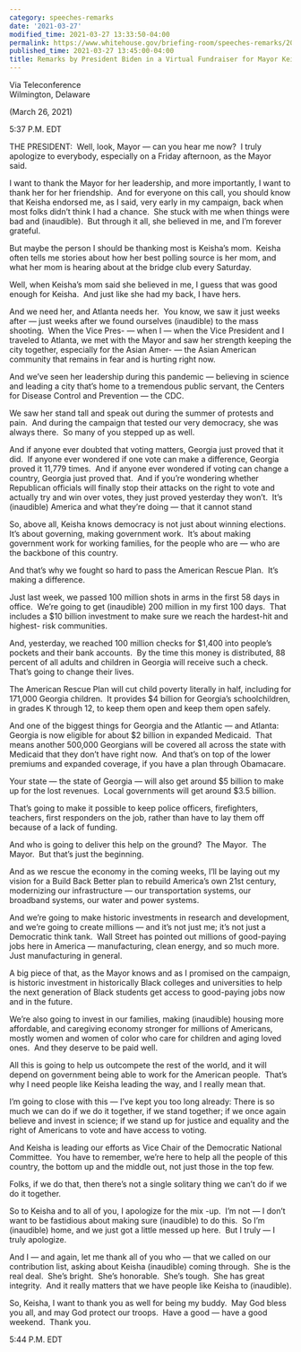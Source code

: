```yaml
---
category: speeches-remarks
date: '2021-03-27'
modified_time: 2021-03-27 13:33:50-04:00
permalink: https://www.whitehouse.gov/briefing-room/speeches-remarks/2021/03/27/remarks-by-president-biden-in-a-virtual-fundraiser-for-mayor-keisha-lance-bottoms/
published_time: 2021-03-27 13:45:00-04:00
title: Remarks by President Biden in a Virtual Fundraiser for Mayor Keisha Lance Bottoms
---
```

 
Via Teleconference  
Wilmington, Delaware

(March 26, 2021)

5:37 P.M. EDT

THE PRESIDENT:  Well, look, Mayor — can you hear me now?  I truly
apologize to everybody, especially on a Friday afternoon, as the Mayor
said. 

I want to thank the Mayor for her leadership, and more importantly, I
want to thank her for her friendship.  And for everyone on this call,
you should know that Keisha endorsed me, as I said, very early in my
campaign, back when most folks didn’t think I had a chance.  She stuck
with me when things were bad and (inaudible).  But through it all, she
believed in me, and I’m forever grateful. 

But maybe the person I should be thanking most is Keisha’s mom.  Keisha
often tells me stories about how her best polling source is her mom, and
what her mom is hearing about at the bridge club every Saturday.

Well, when Keisha’s mom said she believed in me, I guess that was good
enough for Keisha.  And just like she had my back, I have hers.

And we need her, and Atlanta needs her.  You know, we saw it just weeks
after — just weeks after we found ourselves (inaudible) to the mass
shooting.  When the Vice Pres- — when I — when the Vice President and I
traveled to Atlanta, we met with the Mayor and saw her strength keeping
the city together, especially for the Asian Amer- — the Asian American
community that remains in fear and is hurting right now.

And we’ve seen her leadership during this pandemic — believing in
science and leading a city that’s home to a tremendous public servant,
the Centers for Disease Control and Prevention — the CDC. 

We saw her stand tall and speak out during the summer of protests and
pain.  And during the campaign that tested our very democracy, she was
always there.  So many of you stepped up as well. 

And if anyone ever doubted that voting matters, Georgia just proved that
it did.  If anyone ever wondered if one vote can make a difference,
Georgia proved it 11,779 times.  And if anyone ever wondered if voting
can change a country, Georgia just proved that.  And if you’re wondering
whether Republican officials will finally stop their attacks on the
right to vote and actually try and win over votes, they just proved
yesterday they won’t.  It’s (inaudible) America and what they’re doing —
that it cannot stand

So, above all, Keisha knows democracy is not just about winning
elections.  It’s about governing, making government work.  It’s about
making government work for working families, for the people who are —
who are the backbone of this country.

And that’s why we fought so hard to pass the American Rescue Plan.  It’s
making a difference.

Just last week, we passed 100 million shots in arms in the first 58 days
in office.  We’re going to get (inaudible) 200 million in my first 100
days.  That includes a $10 billion investment to make sure we reach the
hardest-hit and highest- risk communities.

And, yesterday, we reached 100 million checks for $1,400 into people’s
pockets and their bank accounts.  By the time this money is distributed,
88 percent of all adults and children in Georgia will receive such a
check.  That’s going to change their lives.

The American Rescue Plan will cut child poverty literally in half,
including for 171,000 Georgia children.  It provides $4 billion for
Georgia’s schoolchildren, in grades K through 12, to keep them open and
keep them open safely.

And one of the biggest things for Georgia and the Atlantic — and
Atlanta: Georgia is now eligible for about $2 billion in expanded
Medicaid.  That means another 500,000 Georgians will be covered all
across the state with Medicaid that they don’t have right now.  And
that’s on top of the lower premiums and expanded coverage, if you have a
plan through Obamacare. 

Your state — the state of Georgia — will also get around $5 billion to
make up for the lost revenues.  Local governments will get around $3.5
billion.

That’s going to make it possible to keep police officers, firefighters,
teachers, first responders on the job, rather than have to lay them off
because of a lack of funding.

And who is going to deliver this help on the ground?  The Mayor.  The
Mayor.  But that’s just the beginning.

And as we rescue the economy in the coming weeks, I’ll be laying out my
vision for a Build Back Better plan to rebuild America’s own 21st
century, modernizing our infrastructure — our transportation systems,
our broadband systems, our water and power systems.

And we’re going to make historic investments in research and
development, and we’re going to create millions — and it’s not just me;
it’s not just a Democratic think tank.  Wall Street has pointed out
millions of good-paying jobs here in America — manufacturing, clean
energy, and so much more.  Just manufacturing in general.

A big piece of that, as the Mayor knows and as I promised on the
campaign, is historic investment in historically Black colleges and
universities to help the next generation of Black students get access to
good-paying jobs now and in the future.

We’re also going to invest in our families, making (inaudible) housing
more affordable, and caregiving economy stronger for millions of
Americans, mostly women and women of color who care for children and
aging loved ones.  And they deserve to be paid well.

All this is going to help us outcompete the rest of the world, and it
will depend on government being able to work for the American people. 
That’s why I need people like Keisha leading the way, and I really mean
that.

I’m going to close with this — I’ve kept you too long already: There is
so much we can do if we do it together, if we stand together; if we once
again believe and invest in science; if we stand up for justice and
equality and the right of Americans to vote and have access to voting. 

And Keisha is leading our efforts as Vice Chair of the Democratic
National Committee.  You have to remember, we’re here to help all the
people of this country, the bottom up and the middle out, not just those
in the top few.

Folks, if we do that, then there’s not a single solitary thing we can’t
do if we do it together. 

So to Keisha and to all of you, I apologize for the mix -up.  I’m not —
I don’t want to be fastidious about making sure (inaudible) to do this. 
So I’m (inaudible) home, and we just got a little messed up here.  But I
truly — I truly apologize. 

And I — and again, let me thank all of you who — that we called on our
contribution list, asking about Keisha (inaudible) coming through.  She
is the real deal.  She’s bright.  She’s honorable.  She’s tough.  She
has great integrity.  And it really matters that we have people like
Keisha to (inaudible).

So, Keisha, I want to thank you as well for being my buddy.  May God
bless you all, and may God protect our troops.  Have a good — have a
good weekend.  Thank you.

5:44 P.M. EDT
